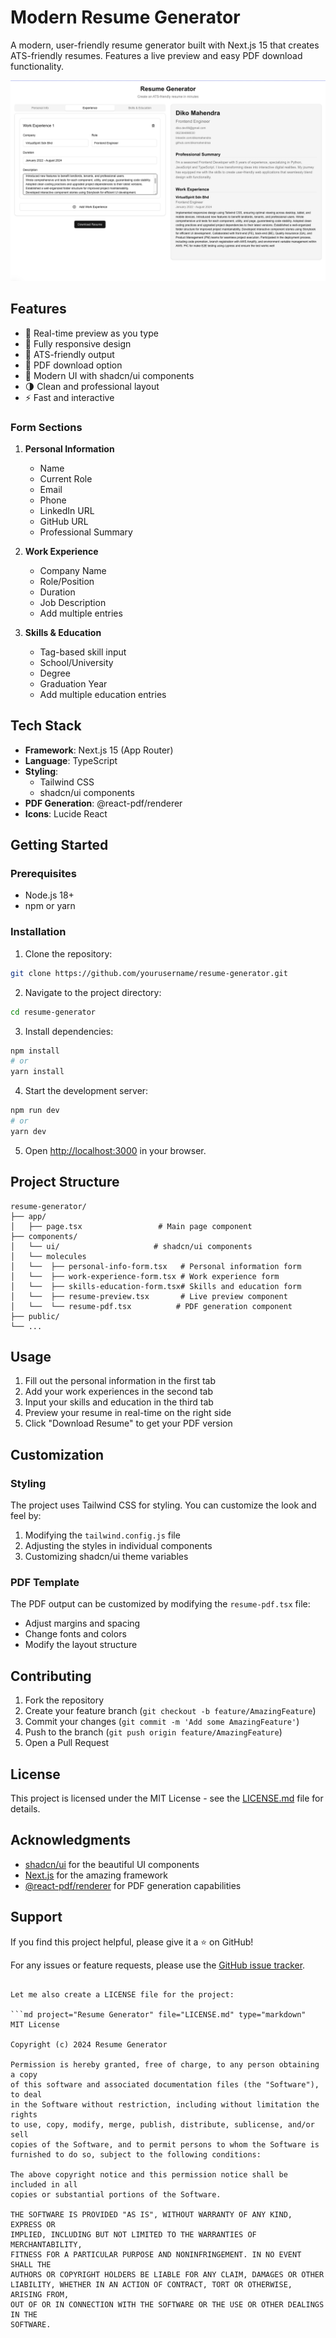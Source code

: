 # Modern Resume Generator

A modern, user-friendly resume generator built with Next.js 15 that creates ATS-friendly resumes. Features a live preview and easy PDF download functionality.

![Resume Generator Demo](/public/image.png)

## Features

- 📝 Real-time preview as you type
- 📱 Fully responsive design
- 🎯 ATS-friendly output
- 📄 PDF download option
- 🎨 Modern UI with shadcn/ui components
- 🌗 Clean and professional layout
- ⚡ Fast and interactive

### Form Sections

1. **Personal Information**

   - Name
   - Current Role
   - Email
   - Phone
   - LinkedIn URL
   - GitHub URL
   - Professional Summary

2. **Work Experience**

   - Company Name
   - Role/Position
   - Duration
   - Job Description
   - Add multiple entries

3. **Skills & Education**
   - Tag-based skill input
   - School/University
   - Degree
   - Graduation Year
   - Add multiple education entries

## Tech Stack

- **Framework**: Next.js 15 (App Router)
- **Language**: TypeScript
- **Styling**:
  - Tailwind CSS
  - shadcn/ui components
- **PDF Generation**: @react-pdf/renderer
- **Icons**: Lucide React

## Getting Started

### Prerequisites

- Node.js 18+
- npm or yarn

### Installation

1. Clone the repository:

```bash
git clone https://github.com/yourusername/resume-generator.git
```

2. Navigate to the project directory:

```bash
cd resume-generator
```

3. Install dependencies:

```bash
npm install
# or
yarn install
```

4. Start the development server:

```bash
npm run dev
# or
yarn dev
```

5. Open [http://localhost:3000](http://localhost:3000) in your browser.

## Project Structure

```
resume-generator/
├── app/
│   ├── page.tsx                 # Main page component
├── components/
│   └── ui/                     # shadcn/ui components
│   └── molecules
│   └──  ├── personal-info-form.tsx   # Personal information form
│   └──  ├── work-experience-form.tsx # Work experience form
│   └──  ├── skills-education-form.tsx# Skills and education form
│   └──  ├── resume-preview.tsx       # Live preview component
│   └──  └── resume-pdf.tsx          # PDF generation component
├── public/
└── ...
```

## Usage

1. Fill out the personal information in the first tab
2. Add your work experiences in the second tab
3. Input your skills and education in the third tab
4. Preview your resume in real-time on the right side
5. Click "Download Resume" to get your PDF version

## Customization

### Styling

The project uses Tailwind CSS for styling. You can customize the look and feel by:

1. Modifying the `tailwind.config.js` file
2. Adjusting the styles in individual components
3. Customizing shadcn/ui theme variables

### PDF Template

The PDF output can be customized by modifying the `resume-pdf.tsx` file:

- Adjust margins and spacing
- Change fonts and colors
- Modify the layout structure

## Contributing

1. Fork the repository
2. Create your feature branch (`git checkout -b feature/AmazingFeature`)
3. Commit your changes (`git commit -m 'Add some AmazingFeature'`)
4. Push to the branch (`git push origin feature/AmazingFeature`)
5. Open a Pull Request

## License

This project is licensed under the MIT License - see the [LICENSE.md](LICENSE.md) file for details.

## Acknowledgments

- [shadcn/ui](https://ui.shadcn.com/) for the beautiful UI components
- [Next.js](https://nextjs.org/) for the amazing framework
- [@react-pdf/renderer](https://react-pdf.org/) for PDF generation capabilities

## Support

If you find this project helpful, please give it a ⭐️ on GitHub!

For any issues or feature requests, please use the [GitHub issue tracker](https://github.com/DikoMahendraa/ats-resume-generator/issues).

````

Let me also create a LICENSE file for the project:

```md project="Resume Generator" file="LICENSE.md" type="markdown"
MIT License

Copyright (c) 2024 Resume Generator

Permission is hereby granted, free of charge, to any person obtaining a copy
of this software and associated documentation files (the "Software"), to deal
in the Software without restriction, including without limitation the rights
to use, copy, modify, merge, publish, distribute, sublicense, and/or sell
copies of the Software, and to permit persons to whom the Software is
furnished to do so, subject to the following conditions:

The above copyright notice and this permission notice shall be included in all
copies or substantial portions of the Software.

THE SOFTWARE IS PROVIDED "AS IS", WITHOUT WARRANTY OF ANY KIND, EXPRESS OR
IMPLIED, INCLUDING BUT NOT LIMITED TO THE WARRANTIES OF MERCHANTABILITY,
FITNESS FOR A PARTICULAR PURPOSE AND NONINFRINGEMENT. IN NO EVENT SHALL THE
AUTHORS OR COPYRIGHT HOLDERS BE LIABLE FOR ANY CLAIM, DAMAGES OR OTHER
LIABILITY, WHETHER IN AN ACTION OF CONTRACT, TORT OR OTHERWISE, ARISING FROM,
OUT OF OR IN CONNECTION WITH THE SOFTWARE OR THE USE OR OTHER DEALINGS IN THE
SOFTWARE.
````
